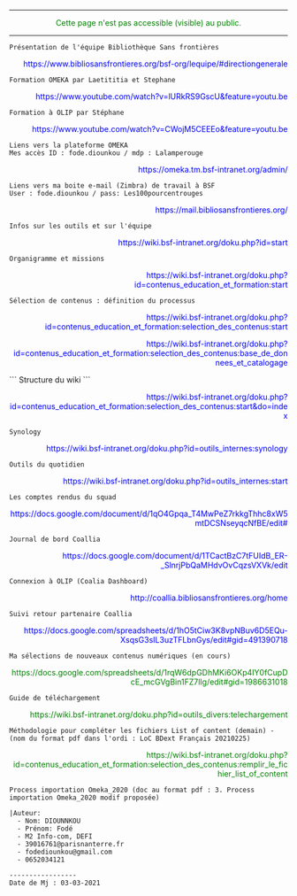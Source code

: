 -----------------------------------------------------------------------------
<p style='color:GREEN' align='center'>
Cette page n'est pas accessible (visible) au public.
</p>

-----------------------------------------------------------------------------
```
Présentation de l'équipe Bibliothèque Sans frontières
```
<p style='color:blue' align='right'>
https://www.bibliosansfrontieres.org/bsf-org/lequipe/#directiongenerale
</p>


```
Formation OMEKA par Laetititia et Stephane 
```
<p style='color:blue' align='right'>
https://www.youtube.com/watch?v=lURkRS9GscU&feature=youtu.be
</p>

```
Formation à OLIP par Stéphane
```
<p style='color:blue' align='right'>
https://www.youtube.com/watch?v=CWojM5CEEEo&feature=youtu.be
</p>

```
Liens vers la plateforme OMEKA
Mes accès ID : fode.diounkou / mdp : Lalamperouge
```
<p style='color:blue' align='right'>
 https://omeka.tm.bsf-intranet.org/admin/
 </p>

```
Liens vers ma boite e-mail (Zimbra) de travail à BSF
User : fode.diounkou / pass: Les100pourcentrouges
```
<p style='color:blue' align='right'>
https://mail.bibliosansfrontieres.org/
 </p>

```
Infos sur les outils et sur l'équipe 
```
<p style='color:blue' align='right'>
https://wiki.bsf-intranet.org/doku.php?id=start 
</p>

```
Organigramme et missions
```
<p style='color:blue' align='right'>
https://wiki.bsf-intranet.org/doku.php?id=contenus_education_et_formation:start
</p>

```
Sélection de contenus : définition du processus
```
<p style='color:blue' align='right'>
 https://wiki.bsf-intranet.org/doku.php?id=contenus_education_et_formation:selection_des_contenus:start
</p>
<p style='color:blue' align='right'>
https://wiki.bsf-intranet.org/doku.php?id=contenus_education_et_formation:selection_des_contenus:base_de_donnees_et_catalogage
</p>
```
Structure du wiki
```
<p style='color:blue' align='right'>
https://wiki.bsf-intranet.org/doku.php?id=contenus_education_et_formation:selection_des_contenus:start&do=index
</p>

```
Synology
```
<p style='color:blue' align='right'>
https://wiki.bsf-intranet.org/doku.php?id=outils_internes:synology
</p>

```
Outils du quotidien
```
<p style='color:blue' align='right'>
https://wiki.bsf-intranet.org/doku.php?id=outils_internes:start
</p>

```
Les comptes rendus du squad
```
<p style='color:blue' align='right'>
https://docs.google.com/document/d/1qO4Gpqa_T4MwPeZ7rkkgThhc8xW5mtDCSNseyqcNfBE/edit#
</p>

```
Journal de bord Coallia
```
<p style='color:blue' align='right'>
https://docs.google.com/document/d/1TCactBzC7tFUIdB_ER-_SlnrjPbQaMHdvOvCqzsVXVk/edit
</p>

```
Connexion à OLIP (Coalia Dashboard)
```
<p style='color:blue' align='right'>
http://coallia.bibliosansfrontieres.org/home
</p>

```
Suivi retour partenaire Coallia
```
<p style='color:blue' align='right'>
https://docs.google.com/spreadsheets/d/1hO5tCiw3K8vpNBuv6D5EQu-XsqsG3sIL3uzTFLbnGys/edit#gid=491390718
</p>

```
Ma sélections de nouveaux contenus numériques (en cours)
```
<p style='color:green' align='right'>
https://docs.google.com/spreadsheets/d/1rqW6dpGDhMKi6OKp4IY0fCupDcE_mcGVgBin1FZ7lIg/edit#gid=1986631018
</p>

```
Guide de téléchargement
```
<p style='color:green' align='right'>
https://wiki.bsf-intranet.org/doku.php?id=outils_divers:telechargement
 </p>
 
```
Méthodologie pour compléter les fichiers List of content (demain) - (nom du format pdf dans l'ordi : LoC BDext Français 20210225)
```
<p style='color:green' align='right'>
https://wiki.bsf-intranet.org/doku.php?id=contenus_education_et_formation:selection_des_contenus:remplir_le_fichier_list_of_content
 </p>

```
Process importation Omeka_2020 (doc au format pdf : 3. Process importation Omeka_2020 modif proposée)
```
 
```
|Auteur:
  - Nom: DIOUNNKOU
  - Prénom: Fodé
  - M2 Info-com, DEFI
  - 39016761@parisnanterre.fr
  - fodediounkou@gmail.com
  - 0652034121
  
-----------------
Date de Mj : 03-03-2021


